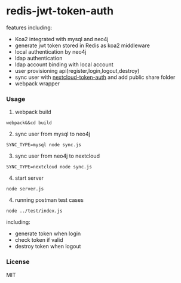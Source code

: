 redis-jwt-token-auth
===============================

features including:

+ Koa2 integrated with mysql and neo4j
+ generate jwt token stored in Redis as koa2 middleware
+ local authentication by neo4j
+ ldap authentication
+ ldap account binding with local account
+ user provisioning api(register,login,logout,destroy)
+ sync user with [nextcloud-token-auth](https://github.com/yrong/nextcloud-token-auth) and add public share folder 
+ webpack wrapper


### Usage

1. webpack build

```
webpack&&cd build
```

2. sync user from mysql to neo4j

```
SYNC_TYPE=mysql node sync.js
```

3. sync user from neo4j to nextcloud

```
SYNC_TYPE=nextcloud node sync.js
```

4. start server

```
node server.js
```

4. running postman test cases

```
node ../test/index.js
```

including:

* generate token when login
* check token if valid
* destroy token when logout

### License

MIT

